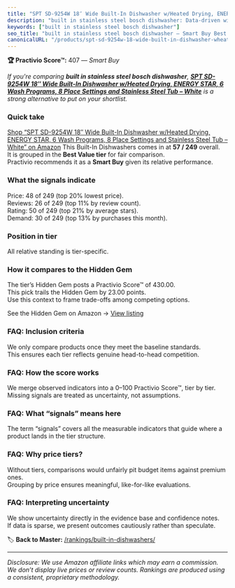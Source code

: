 ```yaml
---
title: "SPT SD-9254W 18″ Wide Built-In Dishwasher w/Heated Drying, ENERGY STAR, 6 Wash Programs, 8 Place Settings and Stainless Steel Tub – White"
description: "built in stainless steel bosch dishwasher: Data-driven within Best Value ranking using the Practivio Score™. Positioned by quality, value, demand, findability,…"
keywords: ["built in stainless steel bosch dishwasher"]
seo_title: "built in stainless steel bosch dishwasher — Smart Buy Best Value (2025)"
canonicalURL: "/products/spt-sd-9254w-18-wide-built-in-dishwasher-wheated-drying-energy-star-6-wash-programs-8-place-settings-and-stainless-steel-tub-white-B07R7XLP3R/"
---
```


**🏆 Practivio Score™:** 407 — _Smart Buy_


*If you're comparing **built in stainless steel bosch dishwasher**, **[SPT SD-9254W 18″ Wide Built-In Dishwasher w/Heated Drying, ENERGY STAR, 6 Wash Programs, 8 Place Settings and Stainless Steel Tub – White](https://www.amazon.com/dp/B07R7XLP3R?tag=practivio-20)** is a strong alternative to put on your shortlist.*
### Quick take
[Shop “SPT SD-9254W 18″ Wide Built-In Dishwasher w/Heated Drying, ENERGY STAR, 6 Wash Programs, 8 Place Settings and Stainless Steel Tub – White” on Amazon](https://www.amazon.com/dp/B07R7XLP3R?tag=practivio-20)
This Built-In Dishwashers comes in at **57 / 249** overall.  
It is grouped in the **Best Value tier** for fair comparison.  
Practivio recommends it as a **Smart Buy** given its relative performance.

### What the signals indicate
Price: 48 of 249 (top 20% lowest price).  
Reviews: 26 of 249 (top 11% by review count).  
Rating: 50 of 249 (top 21% by average stars).  
Demand: 30 of 249 (top 13% by purchases this month).

### Position in tier
All relative standing is tier-specific.

### How it compares to the Hidden Gem
The tier’s Hidden Gem posts a Practivio Score™ of 430.00.  
This pick trails the Hidden Gem by 23.00 points.  
Use this context to frame trade-offs among competing options.  

See the Hidden Gem on Amazon → [View listing](https://www.amazon.com/dp/B09ST4M8VF?tag=practivio-20)

### FAQ: Inclusion criteria
We only compare products once they meet the baseline standards.  
This ensures each tier reflects genuine head-to-head competition.

### FAQ: How the score works
We merge observed indicators into a 0–100 Practivio Score™, tier by tier.  
Missing signals are treated as uncertainty, not assumptions.

### FAQ: What “signals” means here
The term “signals” covers all the measurable indicators that guide where a product lands in the tier structure.

### FAQ: Why price tiers?
Without tiers, comparisons would unfairly pit budget items against premium ones.  
Grouping by price ensures meaningful, like-for-like evaluations.

### FAQ: Interpreting uncertainty
We show uncertainty directly in the evidence base and confidence notes.  
If data is sparse, we present outcomes cautiously rather than speculate.


🏷️ **Back to Master:** [/rankings/built-in-dishwashers/](/rankings/built-in-dishwashers/)

---
_Disclosure: We use Amazon affiliate links which may earn a commission. We don’t display live prices or review counts. Rankings are produced using a consistent, proprietary methodology._

